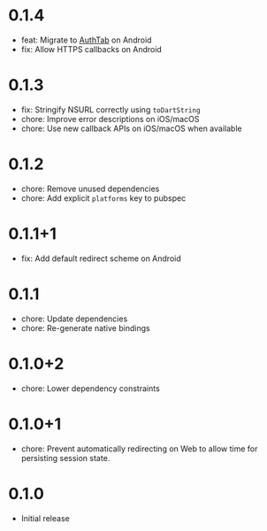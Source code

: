 # 0.1.4

- feat: Migrate to [AuthTab](https://developer.chrome.com/docs/android/custom-tabs/guide-auth-tab) on Android
- fix: Allow HTTPS callbacks on Android

# 0.1.3

- fix: Stringify NSURL correctly using `toDartString`
- chore: Improve error descriptions on iOS/macOS
- chore: Use new callback APIs on iOS/macOS when available

# 0.1.2

- chore: Remove unused dependencies
- chore: Add explicit `platforms` key to pubspec

# 0.1.1+1

- fix: Add default redirect scheme on Android

# 0.1.1

- chore: Update dependencies
- chore: Re-generate native bindings

# 0.1.0+2

- chore: Lower dependency constraints

# 0.1.0+1

- chore: Prevent automatically redirecting on Web to allow time for persisting session state.

# 0.1.0

- Initial release
